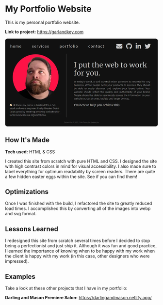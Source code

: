 # My Portfolio Website

This is my personal portfolio website.

**Link to project:** https://garlandkey.com

![alt tag](https://github.com/GarlandKey/creative-content/blob/main/garlandkey.com-github-banner.webp)

## How It's Made

**Tech used:** HTML & CSS

I created this site from scratch with pure HTML and CSS. I designed the site with high contrast colors in mind for visual accessibility. I also made sure to label everything for optimum readability by screen readers. There are quite a few hidden easter eggs within the site. See if you can find them!

## Optimizations

Once I was finished with the build, I refactored the site to greatly reduced load times. I accomplished this by converting all of the images into webp and svg format.

## Lessons Learned

I redesigned this site from scratch several times before I decided to stop being a perfectionist and just ship it. Although it was fun and good practice, I learned the importance of knowing when to be happy with my work when the client is happy with my work (in this case, other designers who were impressed).

## Examples
Take a look at these other projects that I have in my portfolio:

**Darling and Mason Premiere Salon:** https://darlingandmason.netlify.app/
